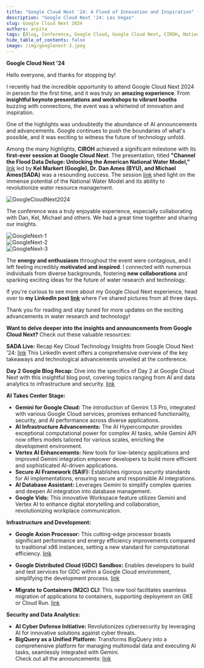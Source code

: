 ```yaml
---
title: "Google Cloud Next '24: A Flood of Innovation and Inspiration"
description: "Google Cloud Next '24: Las Vegas"
slug: Google Cloud Next 2024
authors: arpita
tags: [Blog, Conference, Google Cloud, Google Cloud Next, CIROH, National Water Model, NGIAB, BYU]
hide_table_of_contents: false
image: /img/googlenext-3.jpeg
---
```


**Google Cloud Next '24**

Hello everyone, and thanks for stopping by!

I recently had the incredible opportunity to attend Google Cloud Next 2024 in person for the first time, and it was truly an **amazing experience**. From **insightful keynote presentations and workshops to vibrant booths** buzzing with connections, the event was a whirlwind of innovation and inspiration.
<!-- truncate -->
One of the highlights was undoubtedly the abundance of AI announcements and advancements. Google continues to push the boundaries of what's possible, and it was exciting to witness the future of technology unfold.

Among the many highlights, **CIROH** achieved a significant milestone with its **first-ever session at Google Cloud Next**. The presentation, titled **"Channel the Flood Data Deluge: Unlocking the American National Water Model,"** [link](https://cloud.withgoogle.com/next/session-library?session=DEV209&utm_source=copylink&utm_medium=unpaidsoc&utm_campaign=FY24-Q2-global-ENDM33-physicalevent-er-next-2024-mc&utm_content=next-homepage-social-share&utm_term=-#all> ) led by **Kel Markert (Google), Dr. Dan Ames (BYU), and Michael Ames(SADA)** was a resounding success. The session [link](https://assets.swoogo.com/uploads/3771985-6615e3b5da2cf.pdf) shed light on the immense potential of the National Water Model and its ability to revolutionize water resource management.
 <div className="hero-image" style={{ textAlign: 'center' }}>
        <img src="/img/GoogleCloudNext2024.png" alt="GoogleCloudNext2024" style={{ width: '80%' }} />
</div>


The conference was a truly enjoyable experience, especially collaborating with Dan, Kel, Michael and others. We had a great time  together and sharing our insights.

<div className="hero-image" style={{ textAlign: 'center' }}>
        <img src="/img/googlenext-1.jpeg" alt="GoogleNext-1" style={{ width: '80%' }} />
</div>

<div className="hero-image" style={{ textAlign: 'center' }}>
        <img src="/img/googlenext-2.jpeg" alt="GoogleNext-2" style={{ width: '80%' }} />
</div>

<div className="hero-image" style={{ textAlign: 'center' }}>
        <img src="/img/googlenext-3.jpeg" alt="GoogleNext-3" style={{ width: '80%' }} />
</div>

The **energy and enthusiasm** throughout the event were contagious, and I left feeling incredibly **motivated and inspired**. I connected with numerous individuals from diverse backgrounds, fostering **new collaborations** and sparking exciting ideas for the future of water research and technology.

If you're curious to see more about my Google Cloud Next experience, head over to **my LinkedIn post [link](https://www.linkedin.com/in/arpita0911patel/)** where I've shared pictures from all three days.

Thank you for reading and stay tuned for more updates on the exciting advancements in water research and technology!

**Want to delve deeper into the insights and announcements from Google Cloud Next?** Check out these valuable resources:

**SADA Live:** Recap Key Cloud Technology Insights from Google Cloud Next '24: [link](https://www.linkedin.com/events/sadalive-recapkeycloudtechnolog7181342146724073472/)
This LinkedIn event offers a comprehensive overview of the key takeaways and technological advancements unveiled at the conference.

**Day 2 Google Blog Recap:** Dive into the specifics of Day 2 at Google Cloud Next with this insightful blog post, covering topics ranging from AI and data analytics to infrastructure and security. [link](<https://cloud.google.com/blog/topics/google-cloud-next/next24-day-2-recap?utm_source=linkedin&utm_medium=unpaidsoc&utm_campaign=fy24q1-googlecloud-blog-ai-in_feed-no-brand-global&utm_content=-&utm_term=->)

**AI Takes Center Stage:**

-   **Gemini for Google Cloud:** The introduction of Gemini 1.5 Pro, integrated with various Google Cloud services, promises enhanced functionality, security, and AI performance across diverse applications.
-   **AI Infrastructure Advancements:** The AI Hypercomputer provides exceptional computational power for complex AI tasks, while Gemini API now offers models tailored for various scales, enriching the development environment.
-   **Vertex AI Enhancements:** New tools for low-latency applications and improved Gemini integration empower developers to build more efficient and sophisticated AI-driven applications.
-   **Secure AI Framework (SAIF):** Establishes rigorous security standards for AI implementations, ensuring secure and responsible AI integrations.
-   **AI Database Assistant:** Leverages Gemini to simplify complex queries and deepen AI integration into database management.
-   **Google Vids:** This innovative Workspace feature utilizes Gemini and Vertex AI to enhance digital storytelling and collaboration, revolutionizing workplace communication.

**Infrastructure and Development:**

-   **Google Axion Processor:** This cutting-edge processor boasts significant performance and energy efficiency improvements compared to traditional x86 instances, setting a new standard for computational efficiency.
[link](https://lnkd.in/g544-Tdt)

-   **Google Distributed Cloud (GDC) Sandbox:** Enables developers to build and test services for GDC within a Google Cloud environment, simplifying the development process.
[link](https://lnkd.in/gcDBFt4t)

-   **Migrate to Containers (M2C) CLI:** This new tool facilitates seamless migration of applications to containers, supporting deployment on GKE or Cloud Run.
[link](https://lnkd.in/gz_AmHCY)

**Security and Data Analytics:**

-   **AI Cyber Defense Initiative:** Revolutionizes cybersecurity by leveraging AI for innovative solutions against cyber threats.
-   **BigQuery as a Unified Platform:** Transforms BigQuery into a comprehensive platform for managing multimodal data and executing AI tasks, seamlessly integrated with Gemini.\
Check out all the announcements:  [link](https://lnkd.in/gNGYrg44)

